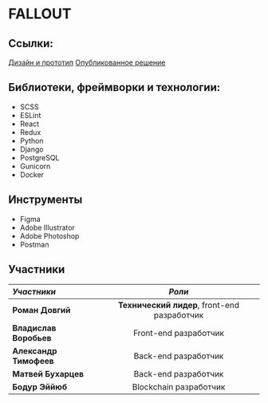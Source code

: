 # FALLOUT

## Ссылки:
[Дизайн и прототип](https://www.figma.com/file/BC3YYpPG68iA4521akfOkk/template?node-id=0%3A1)
[Опубликованное решение](http://3.69.51.255/)

## Библиотеки, фреймворки и технологии:

- SCSS
- ESLint 
- React
- Redux
- Python
- Django
- PostgreSQL
- Gunicorn 
- Docker
## Инструменты  
- Figma 
- Adobe Illustrator 
- Adobe Photoshop 
- Postman
## Участники

| _Участники_            |                                          _Роли_                                           |
| :--------------------- | :---------------------------------------------------------------------------------------: |
| **Роман Довгий**       |                          **Технический лидер**, front-end разработчик                         |
| **Владислав Воробьев** |                                    Front-end разработчик                                  |
| **Александр Тимофеев** |                                    Back-end разработчик                                   |
| **Матвей Бухарцев**    |                                    Back-end разработчик                                   |
| **Бодур Эййюб**        |                                   Blockchain разработчик                                 |
